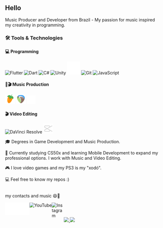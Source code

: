 ## Hello
Music Producer and Developer from Brazil - My passion for music inspired my creativity in programming.

### 🛠 Tools & Technologies

#### 💻 Programming
<p>
  <img src="https://cdn.jsdelivr.net/gh/devicons/devicon/icons/flutter/flutter-original.svg" height="32" alt="Flutter" title="Flutter" />
  <img src="https://cdn.jsdelivr.net/gh/devicons/devicon/icons/dart/dart-original.svg" height="32" alt="Dart" title="Dart" />
  <img src="https://cdn.jsdelivr.net/gh/devicons/devicon/icons/csharp/csharp-original.svg" height="32" alt="C#" title="C#" />
  <img src="https://cdn.jsdelivr.net/gh/devicons/devicon/icons/unity/unity-original.svg" height="32" alt="Unity" title="Unity" />
 <img src ="https://github.com/Wave-9B/Wave-9B/blob/main/assets/fmod.svg" height="42" alt="FMOD" title="FMOD"/>
  <img src="https://cdn.jsdelivr.net/gh/devicons/devicon/icons/git/git-original.svg" height="32" alt="Git" title="Git" />
  <img src="https://cdn.jsdelivr.net/gh/devicons/devicon/icons/javascript/javascript-original.svg" height="32" alt="JavaScript" title="JavaScript" />
</p>

#### 🎵🎬 Music Production
<p>
  <img src= "https://github.com/Wave-9B/Wave-9B/blob/main/assets/fl_studio.svg" height="32" alt="FL Studio" title="FL Studio" />
  <img src="https://github.com/Wave-9B/Wave-9B/blob/main/assets/reaper.svg" height="32" alt="Reaper" title="Reaper" />
  <img src="https://github.com/Wave-9B/Wave-9B/blob/main/assets/pro_tools.svg" height="28" alt="Pro Tools" title="Pro Tools" />
</p>

#### 🎬 Video Editing
<p>
  <img src="https://cdn.simpleicons.org/davinciresolve/00baff" height="32" alt="DaVinci Resolve" title="DaVinci Resolve" />
  <img src="https://github.com/Wave-9B/Wave-9B/blob/main/assets/capcut.svg" height=32  alt="CapCut" title="CapCut"/>
</p>

<p>🎓 Degrees in Game Development and Music Production.</p>
<p>🎯 Currently studying CS50x and learning Mobile Development to expand my professional options. I work with Music and Video Editing.</p>
<p>🎮 I love video games and my PS3 is my "xodó".</p>

💻 Feel free to know my repos :)
<br> </br>

<p>my contacts and music 😄🤙</p>
<a href="https://www.linkedin.com/in/eduardo-brenga" target="_blank"><img align="left" alt="LinkedIn" width="40px" src="https://github.com/Aakarsh-B/trying-repos/blob/master/linkedin.svg" />

<a href="https://www.instagram.com/wave9b" target="_blank"><img align="left" alt="Instagram" width="40px" src="https://github.com/Aakarsh-B/trying-repos/blob/master/insta.svg" />
<a href="https://youtube.com/@wave9b">
  <img align="left" alt="YouTube" src="https://www.svgrepo.com/show/450397/youtube.svg" height="40" />
</a>
<a href="https://www.instagram.com/wave9b" target="_blank"><img align="left" alt="Instagram" width="40px" src="https://www.svgrepo.com/show/355256/spotify.svg" />

<br> </br>
<p>
<div>
<a href="https://github.com/Wave-9B">
<img loading="lazy" height="180em" src="https://github-readme-stats.vercel.app/api/top-langs/?username=Wave-9B&layout=compact&langs_count=7&theme=dracula"/>
<img loading="lazy" height="180em" src="https://github-readme-stats.vercel.app/api?username=Wave-9B&show_icons=true&theme=dracula&include_all_commits=true&count_private=true"/>
</div></p>
